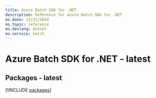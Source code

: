 ```yaml
---
title: Azure Batch SDK for .NET
description: Reference for Azure Batch SDK for .NET
ms.date: 11/21/2024
ms.topic: reference
ms.devlang: dotnet
ms.service: batch
---
```

# Azure Batch SDK for .NET - latest
## Packages - latest
[!INCLUDE [packages](batch-index.md)]